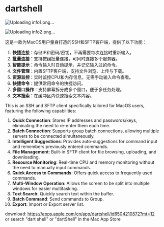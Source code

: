# dartshell
![Uploading info1.png…]()

![Uploading info2.png…]()



这是一款为MacOS用户量身打造的SSH和SFTP客户端，提供了以下功能：

1. **快捷连接**：存储IP和密码/密钥，不再需要每次连接时重新输入。
2. **批量连接**：支持按组批量连接，可同时连接多个服务器。
3. **智能提示**：命令输入时自动提示，并记忆输入过的命令。
4. **文件管理**：内置SFTP客户端，支持文件浏览、上传与下载。
5. **资源监控**：实时监控CPU和内存信息，无需手动输入命令查看。
6. **快捷命令**：提供常用命令的快捷访问。
7. **多窗口操作**：支持屏幕拆分成多个窗口，便于多任务处理。
8. **文本搜索**：在缓冲区内快速搜索文本内容。



This is an SSH and SFTP client specifically tailored for MacOS users, featuring the following capabilities:

1. **Quick Connection**: Stores IP addresses and passwords/keys, eliminating the need to re-enter them each time.
2. **Batch Connection**: Supports group batch connections, allowing multiple servers to be connected simultaneously.
3. **Intelligent Suggestions**: Provides auto-suggestions for command input and remembers previously entered commands.
4. **File Management**: Built-in SFTP client for file browsing, uploading, and downloading.
5. **Resource Monitoring**: Real-time CPU and memory monitoring without the need to manually input commands.
6. **Quick Access to Commands**: Offers quick access to frequently used commands.
7. **Multi-Window Operation**: Allows the screen to be split into multiple windows for easier multitasking.
8. **Text Search**: Quickly search text within the buffer.
9. **Batch Command**: Send commands to Group.
10. **Export**: Import or Export server list.

download: https://apps.apple.com/cn/app/dartshell/id6504210872?mt=12
or search "dart shell" or "dartShell" in the Mac App Store



